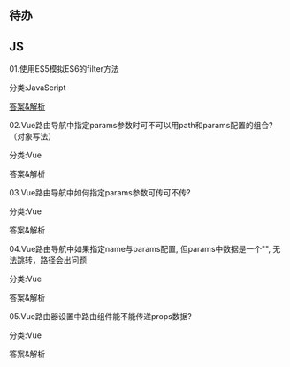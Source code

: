 ## 待办

## JS
01.使用ES5模拟ES6的filter方法

分类:JavaScript

[答案&解析](https://github.com/aotushi/JS-point/issues/1#issue-793455964)

02.Vue路由导航中指定params参数时可不可以用path和params配置的组合?（对象写法）

分类:Vue

答案&解析

03.Vue路由导航中如何指定params参数可传可不传?

分类:Vue

答案&解析

04.Vue路由导航中如果指定name与params配置, 但params中数据是一个"", 无法跳转，路径会出问题

分类:Vue

答案&解析

05.Vue路由器设置中路由组件能不能传递props数据?

分类:Vue

答案&解析